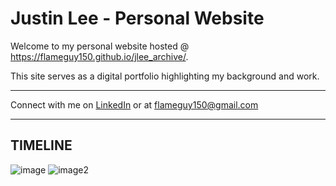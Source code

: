 # Justin Lee - Personal Website

Welcome to my personal website hosted @ https://flameguy150.github.io/jlee_archive/.

This site serves as a digital portfolio highlighting my background and work.

---

Connect with me on [LinkedIn](https://www.linkedin.com/in/justin-lee-14928b220/) or at flameguy150@gmail.com

---

## TIMELINE

![image](https://github.com/user-attachments/assets/57a70a8a-81d1-4d95-8d4a-650704d67331)
![image2](./imgs/screenshot_bw.png)
